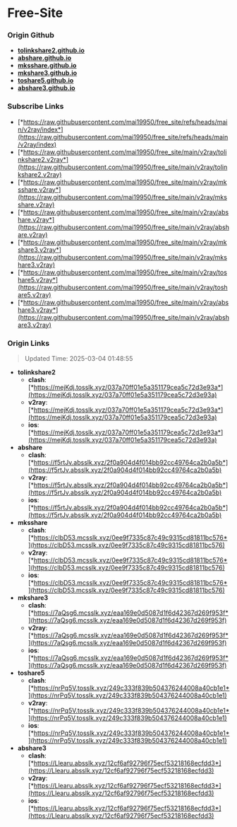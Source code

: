 # Free-Site

### Origin Github

- [**tolinkshare2.github.io**](https://github.com/tolinkshare2/tolinkshare2.github.io)
- [**abshare.github.io**](https://github.com/abshare/abshare.github.io)
- [**mksshare.github.io**](https://github.com/mksshare/mksshare.github.io)
- [**mkshare3.github.io**](https://github.com/mkshare3/mkshare3.github.io)
- [**toshare5.github.io**](https://github.com/toshare5/toshare5.github.io)
- [**abshare3.github.io**](https://github.com/abshare3/abshare3.github.io)

### Subscribe Links

- [*https://raw.githubusercontent.com/mai19950/free_site/refs/heads/main/v2ray/index*](https://raw.githubusercontent.com/mai19950/free_site/refs/heads/main/v2ray/index)
- [*https://raw.githubusercontent.com/mai19950/free_site/main/v2ray/tolinkshare2.v2ray*](https://raw.githubusercontent.com/mai19950/free_site/main/v2ray/tolinkshare2.v2ray)
- [*https://raw.githubusercontent.com/mai19950/free_site/main/v2ray/mksshare.v2ray*](https://raw.githubusercontent.com/mai19950/free_site/main/v2ray/mksshare.v2ray)
- [*https://raw.githubusercontent.com/mai19950/free_site/main/v2ray/abshare.v2ray*](https://raw.githubusercontent.com/mai19950/free_site/main/v2ray/abshare.v2ray)
- [*https://raw.githubusercontent.com/mai19950/free_site/main/v2ray/mkshare3.v2ray*](https://raw.githubusercontent.com/mai19950/free_site/main/v2ray/mkshare3.v2ray)
- [*https://raw.githubusercontent.com/mai19950/free_site/main/v2ray/toshare5.v2ray*](https://raw.githubusercontent.com/mai19950/free_site/main/v2ray/toshare5.v2ray)
- [*https://raw.githubusercontent.com/mai19950/free_site/main/v2ray/abshare3.v2ray*](https://raw.githubusercontent.com/mai19950/free_site/main/v2ray/abshare3.v2ray)

### Origin Links

> Updated Time: 2025-03-04 01:48:55

- **tolinkshare2**
  - **clash**: [*https://mejKdj.tosslk.xyz/037a70ff01e5a351179cea5c72d3e93a*](https://mejKdj.tosslk.xyz/037a70ff01e5a351179cea5c72d3e93a)
  - **v2ray**: [*https://mejKdj.tosslk.xyz/037a70ff01e5a351179cea5c72d3e93a*](https://mejKdj.tosslk.xyz/037a70ff01e5a351179cea5c72d3e93a)
  - **ios**: [*https://mejKdj.tosslk.xyz/037a70ff01e5a351179cea5c72d3e93a*](https://mejKdj.tosslk.xyz/037a70ff01e5a351179cea5c72d3e93a)
- **abshare**
  - **clash**: [*https://f5rtJv.absslk.xyz/2f0a904d4f014bb92cc49764ca2b0a5b*](https://f5rtJv.absslk.xyz/2f0a904d4f014bb92cc49764ca2b0a5b)
  - **v2ray**: [*https://f5rtJv.absslk.xyz/2f0a904d4f014bb92cc49764ca2b0a5b*](https://f5rtJv.absslk.xyz/2f0a904d4f014bb92cc49764ca2b0a5b)
  - **ios**: [*https://f5rtJv.absslk.xyz/2f0a904d4f014bb92cc49764ca2b0a5b*](https://f5rtJv.absslk.xyz/2f0a904d4f014bb92cc49764ca2b0a5b)
- **mksshare**
  - **clash**: [*https://clbD53.mcsslk.xyz/0ee9f7335c87c49c9315cd81811bc576*](https://clbD53.mcsslk.xyz/0ee9f7335c87c49c9315cd81811bc576)
  - **v2ray**: [*https://clbD53.mcsslk.xyz/0ee9f7335c87c49c9315cd81811bc576*](https://clbD53.mcsslk.xyz/0ee9f7335c87c49c9315cd81811bc576)
  - **ios**: [*https://clbD53.mcsslk.xyz/0ee9f7335c87c49c9315cd81811bc576*](https://clbD53.mcsslk.xyz/0ee9f7335c87c49c9315cd81811bc576)
- **mkshare3**
  - **clash**: [*https://7aQsg6.mcsslk.xyz/eaa169e0d5087d1f6d42367d269f953f*](https://7aQsg6.mcsslk.xyz/eaa169e0d5087d1f6d42367d269f953f)
  - **v2ray**: [*https://7aQsg6.mcsslk.xyz/eaa169e0d5087d1f6d42367d269f953f*](https://7aQsg6.mcsslk.xyz/eaa169e0d5087d1f6d42367d269f953f)
  - **ios**: [*https://7aQsg6.mcsslk.xyz/eaa169e0d5087d1f6d42367d269f953f*](https://7aQsg6.mcsslk.xyz/eaa169e0d5087d1f6d42367d269f953f)
- **toshare5**
  - **clash**: [*https://nrPq5V.tosslk.xyz/249c333f839b504376244008a40cb1e1*](https://nrPq5V.tosslk.xyz/249c333f839b504376244008a40cb1e1)
  - **v2ray**: [*https://nrPq5V.tosslk.xyz/249c333f839b504376244008a40cb1e1*](https://nrPq5V.tosslk.xyz/249c333f839b504376244008a40cb1e1)
  - **ios**: [*https://nrPq5V.tosslk.xyz/249c333f839b504376244008a40cb1e1*](https://nrPq5V.tosslk.xyz/249c333f839b504376244008a40cb1e1)
- **abshare3**
  - **clash**: [*https://Llearu.absslk.xyz/12cf6af92796f75ecf53218168ecfdd3*](https://Llearu.absslk.xyz/12cf6af92796f75ecf53218168ecfdd3)
  - **v2ray**: [*https://Llearu.absslk.xyz/12cf6af92796f75ecf53218168ecfdd3*](https://Llearu.absslk.xyz/12cf6af92796f75ecf53218168ecfdd3)
  - **ios**: [*https://Llearu.absslk.xyz/12cf6af92796f75ecf53218168ecfdd3*](https://Llearu.absslk.xyz/12cf6af92796f75ecf53218168ecfdd3)
